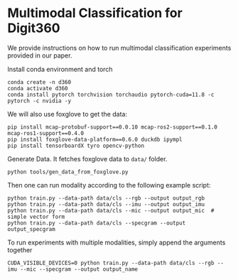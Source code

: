 # Multimodal Classification for Digit360

We provide instructions on how to run multimodal classification experiments provided in our paper.

Install conda environment and torch
```
conda create -n d360
conda activate d360
conda install pytorch torchvision torchaudio pytorch-cuda=11.8 -c pytorch -c nvidia -y
```

We will also use foxglove to get the data:
```
pip install mcap-protobuf-support==0.0.10 mcap-ros2-support==0.1.0 mcap-ros1-support==0.4.0 
pip install foxglove-data-platform==0.6.0 duckdb ipympl 
pip install tensorboardX tyro opencv-python
```

Generate Data. It fetches foxglove data to `data/` folder.

```
python tools/gen_data_from_foxglove.py
```

Then one can run modality according to the following example script:
```
python train.py --data-path data/cls --rgb --output output_rgb
python train.py --data-path data/cls --imu --output output_imu
python train.py --data-path data/cls --mic --output output_mic  # simple vector form
python train.py --data-path data/cls --specgram --output output_specgram
```

To run experiments with multiple modalities, simply append the arguments together
```
CUDA_VISIBLE_DEVICES=0 python train.py --data-path data/cls --rgb --imu --mic --specgram --output output_name
```